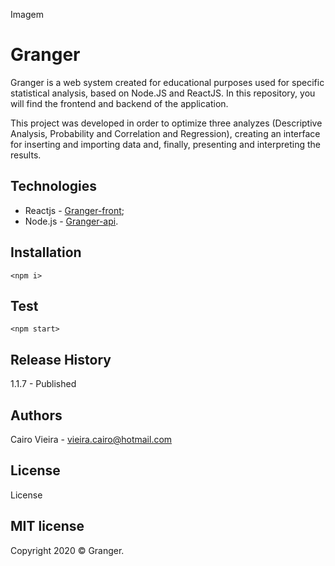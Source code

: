 Imagem

# Granger

Granger is a web system created for educational purposes used for specific statistical analysis, based on Node.JS and ReactJS.
In this repository, you will find the frontend and backend of the application.

This project was developed in order to optimize three analyzes (Descriptive Analysis, Probability and Correlation and Regression), creating an interface for inserting and importing data and, finally, presenting and interpreting the results.

## Technologies

* Reactjs - [Granger-front](https://github.com/CairoVieira/granger-front/tree/ab2b8e251c97b9aec4ffd92d7f3cb341c8c23ba8);
* Node.js - [Granger-api](https://github.com/CairoVieira/granger-api/tree/75ba46187bc0e12b14fea6a7bcf0cf8c127048c0).

## Installation
`<npm i>`

## Test
`<npm start>`

## Release History
1.1.7 - Published

## Authors
Cairo Vieira - vieira.cairo@hotmail.com

## License
License

## MIT license
Copyright 2020 © Granger.
